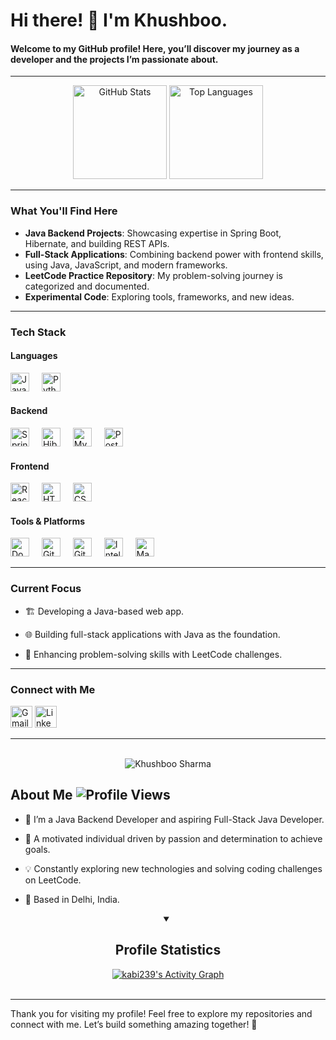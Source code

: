 

<h1 align="left">Hi there! 👋 I'm Khushboo.</h1>

<h4>Welcome to my GitHub profile! Here, you’ll discover my journey as a developer and the projects I’m passionate about.</h4>

---

<div align="center">
  <img src="https://github-readme-stats.vercel.app/api?username=kabi239&hide_title=false&hide_rank=false&show_icons=true&include_all_commits=true&count_private=true&disable_animations=false&theme=dracula&locale=en&hide_border=false" height="150" alt="GitHub Stats" />
  
  <img src="https://github-readme-stats.vercel.app/api/top-langs/?username=kabi239&layout=compact&langs_count=6&card_width=320&theme=dracula&hide_border=false" height="150" alt="Top Languages" />
</div>

---
### What You'll Find Here
- **Java Backend Projects**: Showcasing expertise in Spring Boot, Hibernate, and building REST APIs.
- **Full-Stack Applications**: Combining backend power with frontend skills, using Java, JavaScript, and modern frameworks.
- **LeetCode Practice Repository**: My problem-solving journey is categorized and documented.
- **Experimental Code**: Exploring tools, frameworks, and new ideas.

---

### Tech Stack

#### Languages
<div align="left">
  <img src="https://cdn.jsdelivr.net/gh/devicons/devicon/icons/java/java-original.svg" height="30" alt="Java" />
  <img width="12" />
  <img src="https://cdn.jsdelivr.net/gh/devicons/devicon/icons/python/python-original.svg" height="30" alt="Python" />
</div>

#### Backend
<div align="left">
  <img src="https://cdn.jsdelivr.net/gh/devicons/devicon/icons/spring/spring-original.svg" height="30" alt="Spring Boot" />
  <img width="12" />
  <img src="https://cdn.jsdelivr.net/gh/devicons/devicon/icons/hibernate/hibernate-plain.svg" height="30" alt="Hibernate" />
  <img width="12" />
  <img src="https://cdn.jsdelivr.net/gh/devicons/devicon/icons/mysql/mysql-original.svg" height="30" alt="MySQL" />
  <img width="12" />
  <img src="https://cdn.jsdelivr.net/gh/devicons/devicon/icons/postgresql/postgresql-original.svg" height="30" alt="PostgreSQL" />
</div>

#### Frontend
<div align="left">
  <img src="https://cdn.jsdelivr.net/gh/devicons/devicon/icons/react/react-original.svg" height="30" alt="React.js" />
  <img width="12" />
  <img src="https://cdn.jsdelivr.net/gh/devicons/devicon/icons/html5/html5-original.svg" height="30" alt="HTML5" />
  <img width="12" />
  <img src="https://cdn.jsdelivr.net/gh/devicons/devicon/icons/css3/css3-original.svg" height="30" alt="CSS3" />
</div>

#### Tools & Platforms
<div align="left">
  <img src="https://cdn.jsdelivr.net/gh/devicons/devicon/icons/docker/docker-original.svg" height="30" alt="Docker" />
  <img width="12" />
  <img src="https://cdn.jsdelivr.net/gh/devicons/devicon/icons/git/git-original.svg" height="30" alt="Git" />
  <img width="12" />
  <img src="https://cdn.jsdelivr.net/gh/devicons/devicon/icons/github/github-original.svg" height="30" alt="GitHub" />
  <img width="12" />
  <img src="https://cdn.jsdelivr.net/gh/devicons/devicon/icons/intellij/intellij-original.svg" height="30" alt="IntelliJ IDEA" />
  <img width="12" />
  <img src="https://cdn.jsdelivr.net/gh/devicons/devicon/icons/maven/maven-original.svg" height="30" alt="Maven" />
</div>

---

### Current Focus

- 🏗 Developing a Java-based web app.

- 🌐 Building full-stack applications with Java as the foundation.

- 🚀 Enhancing problem-solving skills with LeetCode challenges.

---

### Connect with Me

<div align="left">
  <a href="mailto:khushboosharma239@gmail.com"><img src="https://img.shields.io/static/v1?message=Gmail&logo=gmail&label=&color=D14836&logoColor=white&labelColor=&style=for-the-badge" height="35" alt="Gmail" /></a>
  <a href="https://www.linkedin.com/in/khushboo-sharma1/"><img src="https://img.shields.io/static/v1?message=LinkedIn&logo=linkedin&label=&color=0077B5&logoColor=white&labelColor=&style=for-the-badge" height="35" alt="LinkedIn" /></a>
 
</div>

---

<br clear="both">

<div align="center">
<img align="center" src="https://github-readme-streak-stats.herokuapp.com/?user=kabi239&" alt="Khushboo Sharma" />
</div>

## About Me ![Profile Views](https://komarev.com/ghpvc/?username=kabi239&color=orange)

- 🌱 I’m a Java Backend Developer and aspiring Full-Stack Java Developer.

- 💪 A motivated individual driven by passion and determination to achieve goals.

- 💡 Constantly exploring new technologies and solving coding challenges on LeetCode.

- 📍 Based in Delhi, India.

<details open>
<summary align="center"><h2>Profile Statistics </h2></summary>

  <div align="center">
       <a href="https://github.com/kabi239/kabi239"><img alt="kabi239's Activity Graph" src="https://github-readme-activity-graph.vercel.app/graph/?username=kabi239&bg_color=RRGGBBAA&title_color=DE3163&color=DE3163&line=DE3163&point=DEDEDE&hide_border=true&custom_title=Contribution⠀Graph" /></a>
  </div>

<br>
</details>

---

Thank you for visiting my profile! Feel free to explore my repositories and connect with me. Let’s build something amazing together! 🚀
